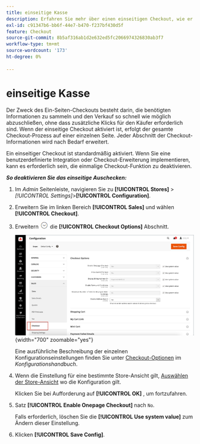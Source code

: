 ```yaml
---
title: einseitige Kasse
description: Erfahren Sie mehr über einen einseitigen Checkout, wie er einen optimierten Checkout-Prozess für Ihren Store bieten kann.
exl-id: c91347b6-bb6f-44e7-b470-f237bf430d5f
feature: Checkout
source-git-commit: 8b5af316ab1d2e632ed5fc2066974326830ab3f7
workflow-type: tm+mt
source-wordcount: '173'
ht-degree: 0%

---
```


# einseitige Kasse

Der Zweck des Ein-Seiten-Checkouts besteht darin, die benötigten Informationen zu sammeln und den Verkauf so schnell wie möglich abzuschließen, ohne dass zusätzliche Klicks für den Käufer erforderlich sind. Wenn der einseitige Checkout aktiviert ist, erfolgt der gesamte Checkout-Prozess auf einer einzelnen Seite. Jeder Abschnitt der Checkout-Informationen wird nach Bedarf erweitert.

Ein einseitiger Checkout ist standardmäßig aktiviert. Wenn Sie eine benutzerdefinierte Integration oder Checkout-Erweiterung implementieren, kann es erforderlich sein, die einmalige Checkout-Funktion zu deaktivieren.

**_So deaktivieren Sie das einseitige Auschecken:_**

1. Im _Admin_ Seitenleiste, navigieren Sie zu **[!UICONTROL Stores]** > _[!UICONTROL Settings]_>**[!UICONTROL Configuration]**.

1. Erweitern Sie im linken Bereich **[!UICONTROL Sales]** und wählen **[!UICONTROL Checkout]**.

1. Erweitern ![Erweiterungsauswahl](../assets/icon-display-expand.png) die **[!UICONTROL Checkout Options]** Abschnitt.

   ![Konfiguration - Checkout-Optionen](./assets/checkout-checkout-options.png){width="700" zoomable="yes"}

   Eine ausführliche Beschreibung der einzelnen Konfigurationseinstellungen finden Sie unter [Checkout-Optionen](../configuration-reference/sales/checkout.md#checkout-options) im _Konfigurationshandbuch_.

1. Wenn die Einstellung für eine bestimmte Store-Ansicht gilt, [Auswählen der Store-Ansicht](../configuration-reference/scope-change.md#set-the-scope) wo die Konfiguration gilt.

   Klicken Sie bei Aufforderung auf **[!UICONTROL OK]** , um fortzufahren.

1. Satz **[!UICONTROL Enable Onepage Checkout]** nach `No`.

   Falls erforderlich, löschen Sie die **[!UICONTROL Use system value]** zum Ändern dieser Einstellung.

1. Klicken **[!UICONTROL Save Config]**.
